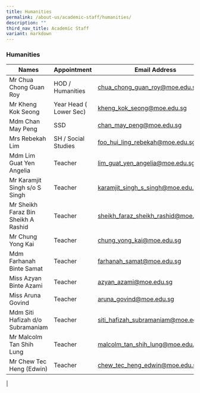```yaml
---
title: Humanities
permalink: /about-us/academic-staff/humanities/
description: ""
third_nav_title: Academic Staff
variant: markdown
---
```

### **Humanities**

| Names | Appointment | Email Address |
|---|---|---|
| Mr Chua Chong Guan Roy | HOD / Humanities | [chua_chong_guan_roy@moe.edu.sg](mailto:chua_chong_guan_roy@moe.edu.sg) |
| Mr Kheng Kok Seong | Year Head ( Lower Sec) | [kheng_kok_seong@moe.edu.sg](mailto:kheng_kok_seong@moe.edu.sg) |
| Mdm Chan May Peng | SSD | [chan_may_peng@moe.edu.sg](mailto:chan_may_peng@moe.edu.sg) |
| Mrs Rebekah Lim | SH / Social Studies | [foo_hui_ling_rebekah@moe.edu.sg](mailto:foo_hui_ling_rebekah@moe.edu.sg) |
| Mdm Lim Guat Yen Angelia | Teacher | [lim_guat_yen_angelia@moe.edu.sg](mailto:lim_guat_yen_angelia@moe.edu.sg) |
| Mr Karamjit Singh s/o S Singh | Teacher | [karamjit_singh_s_singh@moe.edu.sg](mailto:karamjit_singh_s_singh@moe.edu.sg) |
| Mr Sheikh Faraz Bin Sheikh A Rashid | Teacher | [sheikh_faraz_sheikh_rashid@moe.edu.sg](mailto:sheikh_faraz_sheikh_rashid@moe.edu.sg) |
| Mr Chung Yong Kai | Teacher | [chung_yong_kai@moe.edu.sg](mailto:chung_yong_kai@moe.edu.sg) |
| Mdm Farhanah Binte Samat | Teacher | [farhanah_samat@moe.edu.sg](mailto:farhanah_samat@moe.edu.sg) |
| Miss Azyan Binte Azami | Teacher | [azyan_azami@moe.edu.sg](mailto:azyan_azami@moe.edu.sg) |
| Miss Aruna Govind | Teacher | [aruna_govind@moe.edu.sg](mailto:aruna_govind@moe.edu.sg) |
| Mdm Siti Hafizah d/o Subramaniam | Teacher | [siti_hafizah_subramaniam@moe.edu.sg](mailto:siti_hafizah_subramaniam@moe.edu.sg) |
| Mr Malcolm Tan Shih Lung | Teacher | [malcolm_tan_shih_lung@moe.edu.sg](mailto:malcolm_tan_shih_lung@moe.edu.sg)|
| Mr Chew Tec Heng (Edwin) | Teacher |[chew_tec_heng_edwin@moe.edu.sg](mailto:low_xue_zhen@moe.edu.sg) |
|